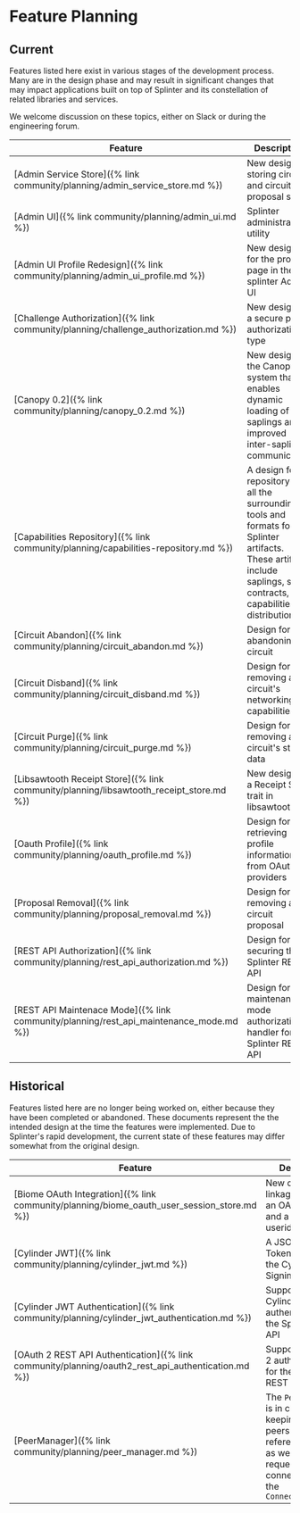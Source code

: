 # Feature Planning
<!--
  Copyright 2018-2021 Cargill Incorporated
  Licensed under Creative Commons Attribution 4.0 International License
  https://creativecommons.org/licenses/by/4.0/
-->

## Current

Features listed here exist in various stages of the development process.  Many
are in the design phase and may result in significant changes that may impact
applications built on top of Splinter and its constellation of related libraries
and services.

We welcome discussion on these topics, either on Slack or during the engineering
forum.

| Feature | Description |
| ------- | ----------- |
| [Admin Service Store]({% link community/planning/admin_service_store.md %}) | New design for storing circuit and circuit proposal state |
| [Admin UI]({% link community/planning/admin_ui.md %}) | Splinter administration utility |
| [Admin UI Profile Redesign]({% link community/planning/admin_ui_profile.md %}) | New designs for the profile page in the splinter Admin UI |
| [Challenge Authorization]({% link community/planning/challenge_authorization.md %}) | New design for a secure peer authorization type |
| [Canopy 0.2]({% link community/planning/canopy_0.2.md %}) | New design of the Canopy system that enables dynamic loading of saplings and improved inter-sapling communication |
| [Capabilities Repository]({% link community/planning/capabilities-repository.md %}) | A design for a repository and all the surrounding tools and formats for Splinter artifacts. These artifacts include saplings, smart contracts, and capabilities distributions. |
| [Circuit Abandon]({% link community/planning/circuit_abandon.md %}) | Design for abandoning a circuit |
| [Circuit Disband]({% link community/planning/circuit_disband.md %}) | Design for removing a circuit's networking capabilities |
| [Circuit Purge]({% link community/planning/circuit_purge.md %}) | Design for removing a circuit's state data |
| [Libsawtooth Receipt Store]({% link community/planning/libsawtooth_receipt_store.md %}) | New design for a Receipt Store trait in libsawtooth |
| [Oauth Profile]({% link community/planning/oauth_profile.md %}) | Design for retrieving profile information from OAuth providers |
| [Proposal Removal]({% link community/planning/proposal_removal.md %}) | Design for removing a circuit proposal |
| [REST API Authorization]({% link community/planning/rest_api_authorization.md %}) | Design for securing the Splinter REST API |
| [REST API Maintenace Mode]({% link community/planning/rest_api_maintenance_mode.md %}) | Design for the maintenance mode authorization handler for the Splinter REST API |

## Historical

Features listed here are no longer being worked on, either because they have
been completed or abandoned. These documents represent the the intended design
at the time the features were implemented. Due to Splinter's rapid development,
the current state of these features may differ somewhat from the original
design.

| Feature | Description | Implemented |
| ------- | ----------- | ------- |
| [Biome OAuth Integration]({% link community/planning/biome_oauth_user_session_store.md %}) | New design for a linkage between an OAuth user id and a biome userid | v0.6 |
| [Cylinder JWT]({% link community/planning/cylinder_jwt.md %}) | A JSON Web Token module for the Cylinder Signing library | v0.6 |
| [Cylinder JWT Authentication]({% link community/planning/cylinder_jwt_authentication.md %}) | Support of Cylinder JWT authentication for the Splinter REST API | v0.6 |
| [OAuth 2 REST API Authentication]({% link community/planning/oauth2_rest_api_authentication.md %}) | Support of OAuth 2 authentication for the Splinter REST API | v0.6 |
| [PeerManager]({% link community/planning/peer_manager.md %}) | The `PeerManager` is in charge of keeping track of peers and their reference counts, as well as requesting connections from the `ConnectionManager` | v0.6 |
